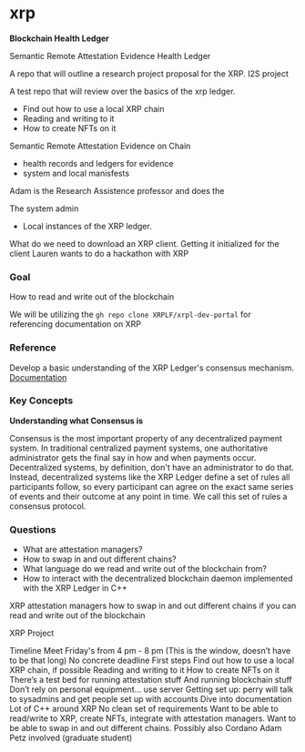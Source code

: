 # xrp

**Blockchain Health Ledger**

Semantic Remote Attestation Evidence Health Ledger

A repo that will outline a research project proposal for the XRP.
I2S project 

A test repo that will review over the basics of the xrp ledger.

- Find out how to use a local XRP chain
- Reading and writing to it 
- How to create NFTs on it

Semantic Remote Attestation Evidence on Chain
- health records and ledgers for evidence
-  system and local manisfests

Adam is the Research Assistence professor and does the 

The system admin 

- Local instances of the XRP ledger.

What do we need to download an XRP client.
Getting it initialized for the client
Lauren wants to do a hackathon with XRP 
### Goal
How to read and write out of the blockchain

We will be utilizing the `gh repo clone XRPLF/xrpl-dev-portal` for referencing documentation on XRP

### Reference
Develop a basic understanding of the XRP Ledger's consensus mechanism.
[Documentation](https://xrpl.org/concepts.html)

### Key Concepts
**Understanding what Consensus is**

Consensus is the most important property of any decentralized payment system. In traditional centralized payment systems, one authoritative administrator gets the final say in how and when payments occur. Decentralized systems, by definition, don't have an administrator to do that. Instead, decentralized systems like the XRP Ledger define a set of rules all participants follow, so every participant can agree on the exact same series of events and their outcome at any point in time. We call this set of rules a consensus protocol.


### Questions
- What are attestation managers?
- How to swap in and out different chains?
- What language do we read and write out of the blockchain from?
- How to interact with the decentralized blockchain daemon implemented with the XRP Ledger in C++

XRP
attestation managers
how to swap in and out different chains
if you can read and write out of the blockchain





XRP Project


Timeline
Meet Friday's from 4 pm - 8 pm (This is the window, doesn’t have to be that long)
No concrete deadline
First steps
Find out how to use a local XRP chain, if possible
Reading and writing to it 
How to create NFTs on it
There’s a test bed for running attestation stuff
And running blockchain stuff
Don’t rely on personal equipment… use server
Getting set up: perry will talk to sysadmins and get people set up with accounts
Dive into documentation
Lot of C++ around XRP
No clean set of requirements
Want to be able to read/write to XRP, create NFTs, integrate with attestation managers. Want to be able to swap in and out different chains. Possibly also Cordano
Adam Petz involved (graduate student)

